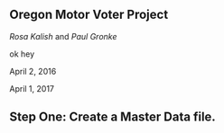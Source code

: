 ## Oregon Motor Voter Project

*Rosa Kalish* and *Paul Gronke*

ok hey 

April 2, 2016

April 1, 2017

## Step One: Create a Master Data file. 

